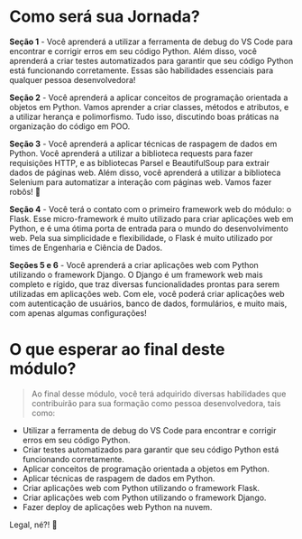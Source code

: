 # Como será sua Jornada?

**Seção 1** - Você aprenderá a utilizar a ferramenta de debug do VS Code para encontrar e corrigir erros em seu código Python. Além disso, você aprenderá a criar testes automatizados para garantir que seu código Python está funcionando corretamente. Essas são habilidades essenciais para qualquer pessoa desenvolvedora!

**Seção 2** - Você aprenderá a aplicar conceitos de programação orientada a objetos em Python. Vamos aprender a criar classes, métodos e atributos, e a utilizar herança e polimorfismo. Tudo isso, discutindo boas práticas na organização do código em POO.

**Seção 3** - Você aprenderá a aplicar técnicas de raspagem de dados em Python. Você aprenderá a utilizar a biblioteca requests para fazer requisições HTTP, e as bibliotecas Parsel e BeautifulSoup para extrair dados de páginas web. Além disso, você aprenderá a utilizar a biblioteca Selenium para automatizar a interação com páginas web. Vamos fazer robôs! 🤖

**Seção 4** - Você terá o contato com o primeiro framework web do módulo: o Flask. Esse micro-framework é muito utilizado para criar aplicações web em Python, e é uma ótima porta de entrada para o mundo do desenvolvimento web. Pela sua simplicidade e flexibilidade, o Flask é muito utilizado por times de Engenharia e Ciência de Dados.

**Seções 5 e 6** - Você aprenderá a criar aplicações web com Python utilizando o framework Django. O Django é um framework web mais completo e rígido, que traz diversas funcionalidades prontas para serem utilizadas em aplicações web. Com ele, você poderá criar aplicações web com autenticação de usuários, banco de dados, formulários, e muito mais, com apenas algumas configurações!

# O que esperar ao final deste módulo?

> Ao final desse módulo, você terá adquirido diversas habilidades que contribuirão para sua formação como pessoa desenvolvedora, tais como:

- Utilizar a ferramenta de debug do VS Code para encontrar e corrigir erros em seu código Python.
- Criar testes automatizados para garantir que seu código Python está funcionando corretamente.
- Aplicar conceitos de programação orientada a objetos em Python.
- Aplicar técnicas de raspagem de dados em Python.
- Criar aplicações web com Python utilizando o framework Flask.
- Criar aplicações web com Python utilizando o framework Django.
- Fazer deploy de aplicações web Python na nuvem.

Legal, né?! 🤩